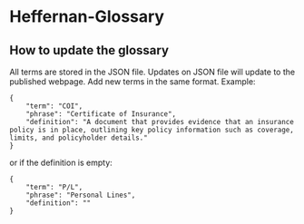 # Heffernan-Glossary
## How to update the glossary
All terms are stored in the JSON file. Updates on JSON file will update to the published webpage.
Add new terms in the same format. Example: 
```
{
    "term": "COI",
    "phrase": "Certificate of Insurance",
    "definition": "A document that provides evidence that an insurance policy is in place, outlining key policy information such as coverage, limits, and policyholder details."
}
```
or if the definition is empty:
```
{
    "term": "P/L",
    "phrase": "Personal Lines",
    "definition": ""
}
```

